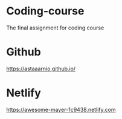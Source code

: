 # Coding-course
The final assignment for coding course

# Github

https://astaaarnio.github.io/

# Netlify

https://awesome-mayer-1c9438.netlify.com
